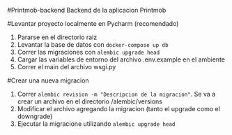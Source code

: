 #Printmob-backend
Backend de la aplicacion Printmob

#Levantar proyecto localmente en Pycharm (recomendado)
1. Pararse en el directorio raiz
1. Levantar la base de datos con `docker-compose up db`
1. Correr las migraciones con `alembic upgrade head`
1. Cargar las variables de entorno del archivo .env.example en el ambiente
1. Correr el main del archivo wsgi.py

#Crear una nueva migracion
1. Correr `alembic revision -m "Descripcion de la migracion"`. Se va a crear un archivo en el directorio /alembic/versions
1. Modificar el archivo agregando la migracion (tanto el upgrade como el downgrade)
1. Ejecutar la migracione utilizando `alembic upgrade head`

